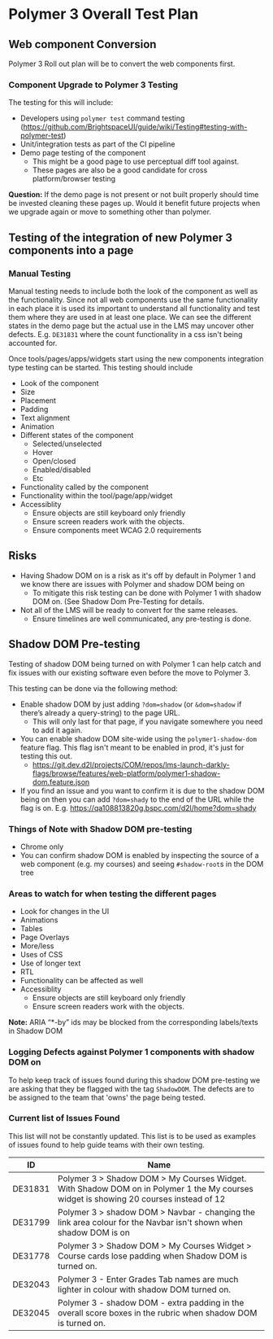 # Polymer 3 Overall Test Plan

## Web component Conversion
Polymer 3 Roll out plan will be to convert the web components first.

### Component Upgrade to Polymer 3 Testing

The testing for this will include:
* Developers using `polymer test` command testing (https://github.com/BrightspaceUI/guide/wiki/Testing#testing-with-polymer-test)
* Unit/integration tests as part of the CI pipeline
* Demo page testing of the component
  * This might be a good page to use perceptual diff tool against.
  * These pages are also be a good candidate for cross platform/browser testing
 
**Question:** If the demo page is not present or not built properly should time be invested cleaning these pages up. Would it benefit future projects when we upgrade again or move to something other than polymer. 

## Testing of the integration of new Polymer 3 components into a page
 
### Manual Testing

Manual testing needs to include both the look of the component as well as the functionality.
Since not all web components use the same functionality in each place it is used its important to understand all functionality and test them where they are used in at least one place.  We can see the different states in the demo page but the actual use in the LMS may uncover other defects. 
E.g. `DE31831` where the count functionality in a css isn't being accounted for. 
 
Once tools/pages/apps/widgets start using the new components integration type testing can be started.
This testing should include
 * Look of the component
  * Size
  * Placement
  * Padding
  * Text alignment
  * Animation
* Different states of the component
  * Selected/unselected
  * Hover
  * Open/closed
  * Enabled/disabled
  * Etc
* Functionality called by the component
* Functionality within the tool/page/app/widget
* Accessiblity
  * Ensure objects are still keyboard only friendly
  * Ensure screen readers work with the objects.
  * Ensure components meet WCAG 2.0 requirements
 
## Risks

* Having Shadow DOM on is a risk as it's off by default in Polymer 1 and we know there are issues with Polymer and shadow DOM being on 
  * To mitigate this risk testing can be done with Polymer 1 with shadow DOM on. (See Shadow Dom Pre-Testing for details.
* Not all of the LMS will be ready to convert for the same releases.
  * Ensure timelines are well communicated, any pre-testing is done. 
 
## Shadow DOM Pre-testing

Testing of shadow DOM being turned on with Polymer 1 can help catch and fix issues with our existing software even before the move to Polymer 3. 

This testing can be done via the following method:
* Enable shadow DOM by just adding `?dom=shadow` (or `&dom=shadow` if there’s already a query-string) to the page URL. 
  * This will only last for that page, if you navigate somewhere you need to add it again.
* You can enable shadow DOM site-wide using the `polymer1-shadow-dom` feature flag. This flag isn't meant to be enabled in prod, it's just for testing this out. 
  * https://git.dev.d2l/projects/COM/repos/lms-launch-darkly-flags/browse/features/web-platform/polymer1-shadow-dom.feature.json
* If you find an issue and you want to confirm it is due to the shadow DOM being on then you can add `?dom=shady` to the end of the URL while the flag is on. 
E.g. https://qa108813820g.bspc.com/d2l/home?dom=shady
 
### Things of Note with Shadow DOM pre-testing

* Chrome only
* You can confirm shadow DOM is enabled by inspecting the source of a web component (e.g. my courses) and seeing `#shadow-root`s in the DOM tree
 
### Areas to watch for when testing the different pages

* Look for changes in the UI
* Animations
* Tables
* Page Overlays
* More/less
* Uses of CSS 
* Use of longer text
* RTL
* Functionality can be affected as well
* Accessiblity
  * Ensure objects are still keyboard only friendly
  * Ensure screen readers work with the objects.
  
**Note:** ARIA “*-by” ids may be blocked from the corresponding labels/texts in Shadow DOM
 
### Logging Defects against Polymer 1 components with shadow DOM on

To help keep track of issues found during this shadow DOM pre-testing we are asking that they be flagged with the tag `ShadowDOM`. The defects are to be assigned to the team that 'owns' the page being tested. 
 
### Current list of Issues Found

This list will not be constantly updated. This list is to be used as examples of issues found to help guide teams with their own testing.

|ID |	Name| 
| --- | --- | 
| DE31831	| Polymer 3 > Shadow DOM > My Courses Widget. With Shadow DOM on in Polymer 1 the My courses widget is showing 20 courses instead of 12 |
| DE31799	| Polymer 3 > shadow DOM > Navbar - changing the link area colour for the Navbar isn't shown when shadow DOM is on |
| DE31778	| Polymer 3 > Shadow DOM > My Courses Widget > Course cards lose padding when Shadow DOM is turned on. |
| DE32043   | Polymer 3 - Enter Grades Tab names are much lighter in colour with shadow DOM turned on.|
| DE32045	| Polymer 3 -  shadow DOM - extra padding in the overall score boxes in the rubric when shadow DOM is turned on.|

